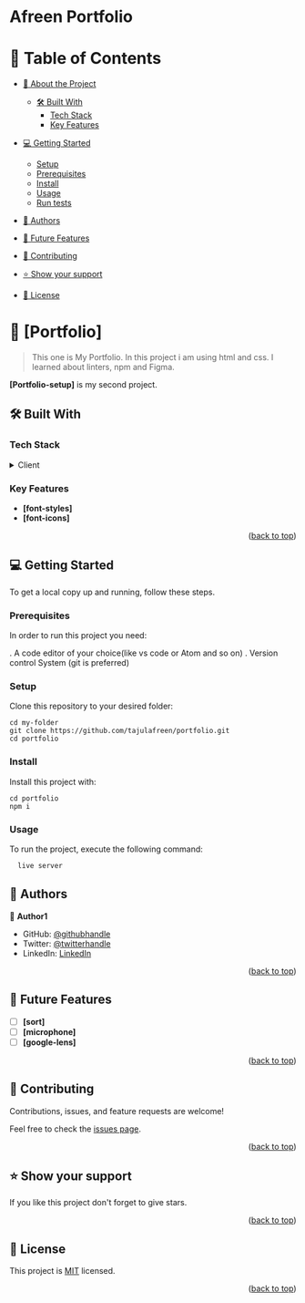 <h1>Afreen Portfolio</h1>
<a name="readme-top"></a>

# 📗 Table of Contents

- [📖 About the Project](#about-project)
  - [🛠 Built With](#built-with)
    - [Tech Stack](#tech-stack)
    - [Key Features](#key-features)

- [💻 Getting Started](#getting-started)
  - [Setup](#setup)
  - [Prerequisites](#prerequisites)
  - [Install](#install)
  - [Usage](#usage)
  - [Run tests](#run-tests)

- [👥 Authors](#authors)
- [🔭 Future Features](#future-features)
- [🤝 Contributing](#contributing)
- [⭐️ Show your support](#support)
- [📝 License](#license)



# 📖 [Portfolio] <a name="portfolio-setup"></a>

> This one is My Portfolio. In this project i am using html and css. I learned about linters, npm and Figma.

**[Portfolio-setup]** is my second project.

## 🛠 Built With <a name="HTML & CSS"></a>

### Tech Stack <a name="tech-stack"></a>



<details>
  <summary>Client</summary>
  <ul>
    <li><a href="https://html5.org/">HTML</a></li>
    <li><a href="https://css.org/">CSS</a></li>
  </ul>
</details>





### Key Features <a name="key-features"></a>

- **[font-styles]**
- **[font-icons]**


<p align="right">(<a href="#readme-top">back to top</a>)</p>


## 💻 Getting Started <a name="getting-started"></a>


To get a local copy up and running, follow these steps.

### Prerequisites

In order to run this project you need:

. A code editor of your choice(like vs code or Atom and so on)
. Version control System (git is preferred)

### Setup

Clone this repository to your desired folder:
```
cd my-folder
git clone https://github.com/tajulafreen/portfolio.git
cd portfolio
```

### Install

Install this project with:
```
cd portfolio
npm i
```
### Usage

To run the project, execute the following command:


```sh
  live server
```


## 👥 Authors <a name="tajulafreen"></a>

👤 **Author1**

- GitHub: [@githubhandle](https://github.com/tajulafreen)
- Twitter: [@twitterhandle](https://twitter.com/tajulafreen)
- LinkedIn: [LinkedIn](https://www.linkedin.com/in/tajul-afreen-shaik-843951251/)


<p align="right">(<a href="#readme-top">back to top</a>)</p>



## 🔭 Future Features <a name="future-features"></a>



- [ ] **[sort]**
- [ ] **[microphone]**
- [ ] **[google-lens]**

<p align="right">(<a href="#readme-top">back to top</a>)</p>



## 🤝 Contributing <a name="contributing"></a>

Contributions, issues, and feature requests are welcome!

Feel free to check the [issues page](../../issues/).

<p align="right">(<a href="#readme-top">back to top</a>)</p>



## ⭐️ Show your support <a name="support"></a>

If you like this project don't forget to give stars.

<p align="right">(<a href="#readme-top">back to top</a>)</p>


## 📝 License <a name="license"></a>

This project is [MIT](./LICENSE) licensed.



<p align="right">(<a href="#readme-top">back to top</a>)</p>